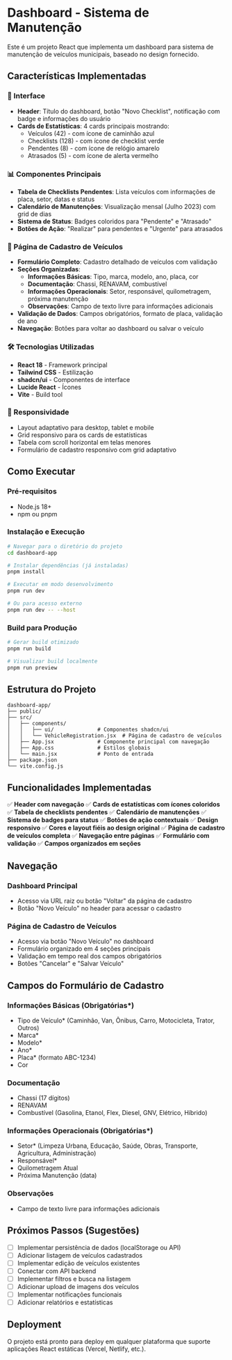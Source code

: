 # Dashboard - Sistema de Manutenção

Este é um projeto React que implementa um dashboard para sistema de manutenção de veículos municipais, baseado no design fornecido.

## Características Implementadas

### 🎨 Interface
- **Header**: Título do dashboard, botão "Novo Checklist", notificação com badge e informações do usuário
- **Cards de Estatísticas**: 4 cards principais mostrando:
  - Veículos (42) - com ícone de caminhão azul
  - Checklists (128) - com ícone de checklist verde
  - Pendentes (8) - com ícone de relógio amarelo
  - Atrasados (5) - com ícone de alerta vermelho

### 📊 Componentes Principais
- **Tabela de Checklists Pendentes**: Lista veículos com informações de placa, setor, datas e status
- **Calendário de Manutenções**: Visualização mensal (Julho 2023) com grid de dias
- **Sistema de Status**: Badges coloridos para "Pendente" e "Atrasado"
- **Botões de Ação**: "Realizar" para pendentes e "Urgente" para atrasados

### 🚗 Página de Cadastro de Veículos
- **Formulário Completo**: Cadastro detalhado de veículos com validação
- **Seções Organizadas**:
  - **Informações Básicas**: Tipo, marca, modelo, ano, placa, cor
  - **Documentação**: Chassi, RENAVAM, combustível
  - **Informações Operacionais**: Setor, responsável, quilometragem, próxima manutenção
  - **Observações**: Campo de texto livre para informações adicionais
- **Validação de Dados**: Campos obrigatórios, formato de placa, validação de ano
- **Navegação**: Botões para voltar ao dashboard ou salvar o veículo

### 🛠️ Tecnologias Utilizadas
- **React 18** - Framework principal
- **Tailwind CSS** - Estilização
- **shadcn/ui** - Componentes de interface
- **Lucide React** - Ícones
- **Vite** - Build tool

### 📱 Responsividade
- Layout adaptativo para desktop, tablet e mobile
- Grid responsivo para os cards de estatísticas
- Tabela com scroll horizontal em telas menores
- Formulário de cadastro responsivo com grid adaptativo

## Como Executar

### Pré-requisitos
- Node.js 18+ 
- npm ou pnpm

### Instalação e Execução
```bash
# Navegar para o diretório do projeto
cd dashboard-app

# Instalar dependências (já instaladas)
pnpm install

# Executar em modo desenvolvimento
pnpm run dev

# Ou para acesso externo
pnpm run dev -- --host
```

### Build para Produção
```bash
# Gerar build otimizado
pnpm run build

# Visualizar build localmente
pnpm run preview
```

## Estrutura do Projeto

```
dashboard-app/
├── public/
├── src/
│   ├── components/
│   │   ├── ui/              # Componentes shadcn/ui
│   │   └── VehicleRegistration.jsx  # Página de cadastro de veículos
│   ├── App.jsx              # Componente principal com navegação
│   ├── App.css              # Estilos globais
│   └── main.jsx             # Ponto de entrada
├── package.json
└── vite.config.js
```

## Funcionalidades Implementadas

✅ **Header com navegação**
✅ **Cards de estatísticas com ícones coloridos**
✅ **Tabela de checklists pendentes**
✅ **Calendário de manutenções**
✅ **Sistema de badges para status**
✅ **Botões de ação contextuais**
✅ **Design responsivo**
✅ **Cores e layout fiéis ao design original**
✅ **Página de cadastro de veículos completa**
✅ **Navegação entre páginas**
✅ **Formulário com validação**
✅ **Campos organizados em seções**

## Navegação

### Dashboard Principal
- Acesso via URL raiz ou botão "Voltar" da página de cadastro
- Botão "Novo Veículo" no header para acessar o cadastro

### Página de Cadastro de Veículos
- Acesso via botão "Novo Veículo" no dashboard
- Formulário organizado em 4 seções principais
- Validação em tempo real dos campos obrigatórios
- Botões "Cancelar" e "Salvar Veículo"

## Campos do Formulário de Cadastro

### Informações Básicas (Obrigatórias*)
- Tipo de Veículo* (Caminhão, Van, Ônibus, Carro, Motocicleta, Trator, Outros)
- Marca*
- Modelo*
- Ano*
- Placa* (formato ABC-1234)
- Cor

### Documentação
- Chassi (17 dígitos)
- RENAVAM
- Combustível (Gasolina, Etanol, Flex, Diesel, GNV, Elétrico, Híbrido)

### Informações Operacionais (Obrigatórias*)
- Setor* (Limpeza Urbana, Educação, Saúde, Obras, Transporte, Agricultura, Administração)
- Responsável*
- Quilometragem Atual
- Próxima Manutenção (data)

### Observações
- Campo de texto livre para informações adicionais

## Próximos Passos (Sugestões)

- [ ] Implementar persistência de dados (localStorage ou API)
- [ ] Adicionar listagem de veículos cadastrados
- [ ] Implementar edição de veículos existentes
- [ ] Conectar com API backend
- [ ] Implementar filtros e busca na listagem
- [ ] Adicionar upload de imagens dos veículos
- [ ] Implementar notificações funcionais
- [ ] Adicionar relatórios e estatísticas

## Deployment

O projeto está pronto para deploy em qualquer plataforma que suporte aplicações React estáticas (Vercel, Netlify, etc.).

